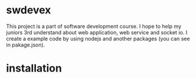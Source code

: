 # swdevex
This project is a part of software development course. I hope to help my juniors 3rd understand about web application, web service and socket io. I create a example code by using nodejs and another packages (you can see in pakage.json).

# installation



